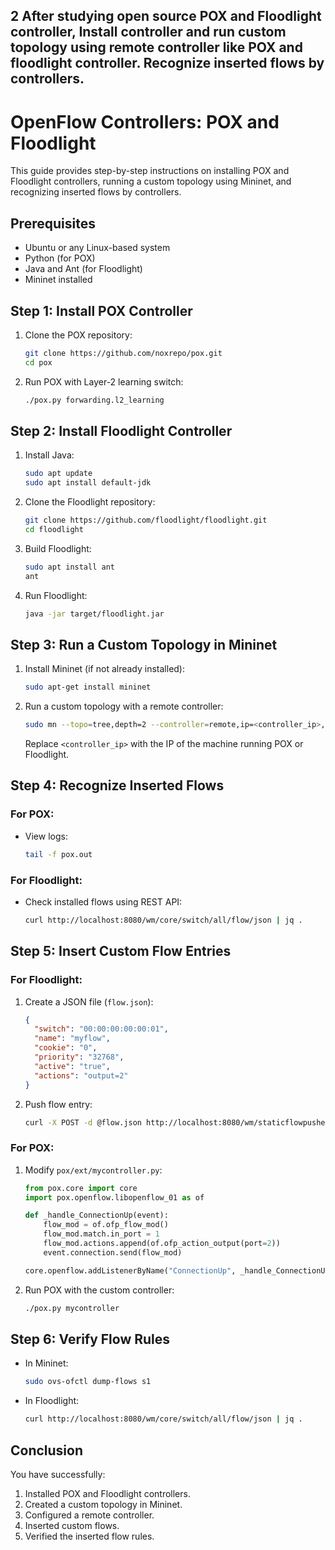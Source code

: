 ## 2 After studying open source POX and Floodlight controller, Install controller and run custom topology using remote controller like POX and floodlight controller. Recognize inserted flows by controllers.

# OpenFlow Controllers: POX and Floodlight

This guide provides step-by-step instructions on installing POX and Floodlight controllers, running a custom topology using Mininet, and recognizing inserted flows by controllers.

## Prerequisites
- Ubuntu or any Linux-based system
- Python (for POX)
- Java and Ant (for Floodlight)
- Mininet installed

## Step 1: Install POX Controller
1. Clone the POX repository:
   ```sh
   git clone https://github.com/noxrepo/pox.git
   cd pox
   ```
2. Run POX with Layer-2 learning switch:
   ```sh
   ./pox.py forwarding.l2_learning
   ```

## Step 2: Install Floodlight Controller
1. Install Java:
   ```sh
   sudo apt update
   sudo apt install default-jdk
   ```
2. Clone the Floodlight repository:
   ```sh
   git clone https://github.com/floodlight/floodlight.git
   cd floodlight
   ```
3. Build Floodlight:
   ```sh
   sudo apt install ant
   ant
   ```
4. Run Floodlight:
   ```sh
   java -jar target/floodlight.jar
   ```

## Step 3: Run a Custom Topology in Mininet
1. Install Mininet (if not already installed):
   ```sh
   sudo apt-get install mininet
   ```
2. Run a custom topology with a remote controller:
   ```sh
   sudo mn --topo=tree,depth=2 --controller=remote,ip=<controller_ip>,port=6633
   ```
   Replace `<controller_ip>` with the IP of the machine running POX or Floodlight.

## Step 4: Recognize Inserted Flows
### For POX:
- View logs:
  ```sh
  tail -f pox.out
  ```
### For Floodlight:
- Check installed flows using REST API:
  ```sh
  curl http://localhost:8080/wm/core/switch/all/flow/json | jq .
  ```

## Step 5: Insert Custom Flow Entries
### For Floodlight:
1. Create a JSON file (`flow.json`):
   ```json
   {
     "switch": "00:00:00:00:00:01",
     "name": "myflow",
     "cookie": "0",
     "priority": "32768",
     "active": "true",
     "actions": "output=2"
   }
   ```
2. Push flow entry:
   ```sh
   curl -X POST -d @flow.json http://localhost:8080/wm/staticflowpusher/json
   ```

### For POX:
1. Modify `pox/ext/mycontroller.py`:
   ```python
   from pox.core import core
   import pox.openflow.libopenflow_01 as of

   def _handle_ConnectionUp(event):
       flow_mod = of.ofp_flow_mod()
       flow_mod.match.in_port = 1
       flow_mod.actions.append(of.ofp_action_output(port=2))
       event.connection.send(flow_mod)

   core.openflow.addListenerByName("ConnectionUp", _handle_ConnectionUp)
   ```
2. Run POX with the custom controller:
   ```sh
   ./pox.py mycontroller
   ```

## Step 6: Verify Flow Rules
- In Mininet:
  ```sh
  sudo ovs-ofctl dump-flows s1
  ```
- In Floodlight:
  ```sh
  curl http://localhost:8080/wm/core/switch/all/flow/json | jq .
  ```

## Conclusion
You have successfully:
1. Installed POX and Floodlight controllers.
2. Created a custom topology in Mininet.
3. Configured a remote controller.
4. Inserted custom flows.
5. Verified the inserted flow rules.
